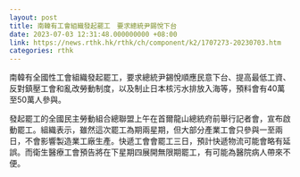 ```yaml
---
layout: post
title: 南韓有工會組織發起罷工　要求總統尹錫悅下台
date: 2023-07-03 12:31:48.000000000 +08:00
link: https://news.rthk.hk/rthk/ch/component/k2/1707273-20230703.htm
categories: rthk
---
```


南韓有全國性工會組織發起罷工，要求總統尹錫悅順應民意下台、提高最低工資、反對鎮壓工會和亂改勞動制度，以及制止日本核污水排放入海等，預料會有40萬至50萬人參與。

發起罷工的全國民主勞動組合總聯盟上午在首爾龍山總統府前舉行記者會，宣布啟動罷工。組織表示，雖然這次罷工為期兩星期，但大部分產業工會只參與一至兩日，不會影響製造業工廠生產。快遞工會會罷工三日，預計快遞物流可能會略有延誤。而衛生醫療工會預告將在下星期四展開無限期罷工，有可能為醫院病人帶來不便。
